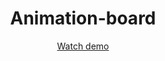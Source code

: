 <h1 align="center">Animation-board</h1>
<p align="center"><a href="https://zhibul-alexander.github.io/Animation-board/">Watch demo</a></p>
